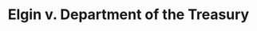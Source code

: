 ---
title: "Elgin v. Department of the Treasury"
citation: "567 U.S. 1"
docket: "11-45"
publishdate: "2012-06-11"
argdate: "February 27, 2012"
justices: ["1991thomas", "2006alito"]
advocates: ["Harvey A. Schwartz", "Eric J. Feigin"]
tags: ["Civil Service Reform Act of 1978", "judicial review", "jurisdiction"]
summary: "The Civil Service Reform Act of 1978 (CSRA) precludes federal district courts from hearing claims arising from the Act, because it grants exclusive jurisdiction to suits rising under the Act to the U.S. Court of Appeals for the Federal Circuit. The Merit Systems Protection Board (MSPB) can hear constitutional arguments for adverse employment actions."
---